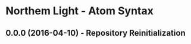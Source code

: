 Northem Light - Atom Syntax
===========================

## 0.0.0 (2016-04-10) - Repository Reinitialization
